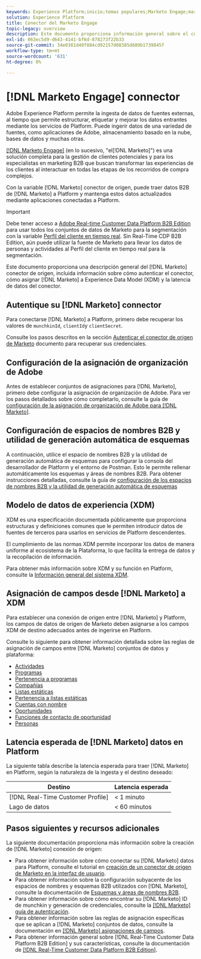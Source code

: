 ```yaml
---
keywords: Experience Platform;inicio;temas populares;Marketo Engage;marketing para interactuar;marketing
solution: Experience Platform
title: Conector del Marketo Engage
topic-legacy: overview
description: Este documento proporciona información general sobre el conector de origen del Marketo Engage, incluida información sobre su autenticación, asignación y latencia de datos.
exl-id: 063ec5d9-d643-4141-bf6d-878273f22b33
source-git-commit: 34e0381d40f884cd92157d08385d889b1739845f
workflow-type: tm+mt
source-wordcount: '631'
ht-degree: 0%

---
```


# [!DNL Marketo Engage] connector

Adobe Experience Platform permite la ingesta de datos de fuentes externas, al tiempo que permite estructurar, etiquetar y mejorar los datos entrantes mediante los servicios de Platform. Puede ingerir datos de una variedad de fuentes, como aplicaciones de Adobe, almacenamiento basado en la nube, bases de datos y muchas otras.

[[!DNL Marketo Engage]](https://www.marketo.com/software/) (en lo sucesivo, &quot;el[!DNL Marketo]&quot;) es una solución completa para la gestión de clientes potenciales y para los especialistas en marketing B2B que buscan transformar las experiencias de los clientes al interactuar en todas las etapas de los recorridos de compra complejos.

Con la variable [!DNL Marketo] conector de origen, puede traer datos B2B de [!DNL Marketo] a Platform y mantenga estos datos actualizados mediante aplicaciones conectadas a Platform.

>[!IMPORTANT]
>
>Debe tener acceso a [Adobe Real-time Customer Data Platform B2B Edition](../../../../rtcdp/b2b-overview.md) para usar todos los conjuntos de datos de Marketo para la segmentación con la variable [Perfil del cliente en tiempo real](../../../../profile/home.md). Sin Real-Time CDP B2B Edition, aún puede utilizar la fuente de Marketo para llevar los datos de personas y actividades al Perfil del cliente en tiempo real para la segmentación.

Este documento proporciona una descripción general del [!DNL Marketo] conector de origen, incluida información sobre cómo autenticar el conector, cómo asignar [!DNL Marketo] a Experience Data Model (XDM) y la latencia de datos del conector.

## Autentique su [!DNL Marketo] connector

Para conectarse [!DNL Marketo] a Platform, primero debe recuperar los valores de `munchkinId`, `clientId`y `clientSecret`.

Consulte los pasos descritos en la sección [Autenticar el conector de origen de Marketo](./marketo-auth.md) documento para recuperar sus credenciales.

## Configuración de la asignación de organización de Adobe

Antes de establecer conjuntos de asignaciones para [!DNL Marketo], primero debe configurar la asignación de organización de Adobe. Para ver los pasos detallados sobre cómo completarlo, consulte la guía de [configuración de la asignación de organización de Adobe para [!DNL Marketo]](https://experienceleague.adobe.com/docs/marketo/using/product-docs/core-marketo-concepts/miscellaneous/set-up-adobe-organization-mapping.html).

## Configuración de espacios de nombres B2B y utilidad de generación automática de esquemas

A continuación, utilice el espacio de nombres B2B y la utilidad de generación automática de esquemas para configurar la consola del desarrollador de Platform y el entorno de Postman. Esto le permite rellenar automáticamente los esquemas y áreas de nombres B2B. Para obtener instrucciones detalladas, consulte la guía de [configuración de los espacios de nombres B2B y la utilidad de generación automática de esquemas](./marketo-namespaces.md)

## Modelo de datos de experiencia (XDM)

XDM es una especificación documentada públicamente que proporciona estructuras y definiciones comunes que le permiten introducir datos de fuentes de terceros para usarlos en servicios de Platform descendentes.

El cumplimiento de las normas XDM permite incorporar los datos de manera uniforme al ecosistema de la Plataforma, lo que facilita la entrega de datos y la recopilación de información.

Para obtener más información sobre XDM y su función en Platform, consulte la [Información general del sistema XDM](../../../../xdm/home.md).

## Asignación de campos desde [!DNL Marketo] a XDM

Para establecer una conexión de origen entre [!DNL Marketo] y Platform, los campos de datos de origen de Marketo deben asignarse a los campos XDM de destino adecuados antes de ingerirse en Platform.

Consulte lo siguiente para obtener información detallada sobre las reglas de asignación de campos entre [!DNL Marketo] conjuntos de datos y plataforma:

* [Actividades](../mapping/marketo.md#activities)
* [Programas](../mapping/marketo.md#programs)
* [Pertenencia a programas](../mapping/marketo.md#program-memberships)
* [Compañías](../mapping/marketo.md#companies)
* [Listas estáticas](../mapping/marketo.md#static-lists)
* [Pertenencia a listas estáticas](../mapping/marketo.md#static-list-memberships)
* [Cuentas con nombre](../mapping/marketo.md#named-accounts)
* [Oportunidades](../mapping/marketo.md#opportunities)
* [Funciones de contacto de oportunidad](../mapping/marketo.md#opportunity-contact-roles)
* [Personas](../mapping/marketo.md#persons)

## Latencia esperada de [!DNL Marketo] datos en Platform

La siguiente tabla describe la latencia esperada para traer [!DNL Marketo] en Platform, según la naturaleza de la ingesta y el destino deseado:

| Destino | Latencia esperada |
| ----------- | ---------------- |
| [!DNL Real-Time Customer Profile] | &lt; 1 minuto |
| Lago de datos | &lt; 60 minutos |

## Pasos siguientes y recursos adicionales

La siguiente documentación proporciona más información sobre la creación de [!DNL Marketo] conexión de origen:

* Para obtener información sobre cómo conectar su [!DNL Marketo] datos para Platform, consulte el tutorial en [creación de un conector de origen de Marketo en la interfaz de usuario](../../../tutorials/ui/create/adobe-applications/marketo.md).
* Para obtener información sobre la configuración subyacente de los espacios de nombres y esquemas B2B utilizados con [!DNL Marketo], consulte la documentación de [Esquemas y áreas de nombres B2B](./marketo-namespaces.md).
* Para obtener información sobre cómo encontrar su [!DNL Marketo] ID de munchkin y generación de credenciales, consulte la [[!DNL Marketo] guía de autenticación](./marketo-auth.md).
* Para obtener información sobre las reglas de asignación específicas que se aplican a [!DNL Marketo] conjuntos de datos, consulte la documentación en [[!DNL Marketo] asignaciones de campos](../mapping/marketo.md).
* Para obtener información general sobre [!DNL Real-Time Customer Data Platform B2B Edition] y sus características, consulte la documentación de [[!DNL Real-Time Customer Data Platform B2B Edition]](../../../../rtcdp/b2b-overview.md).
